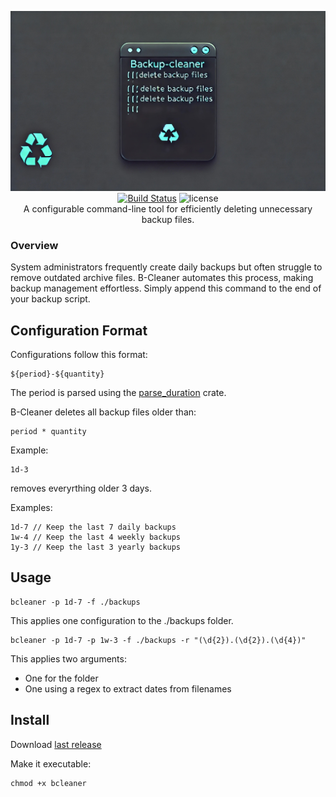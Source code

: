 <p align="center">
  <img src="cleaner-logo.jpeg" alt="bat - a cat clone with wings"><br>
  <a href="https://github.com/Enflow-io/backup-cleaner/actions?query=workflow%3ACICD"><img src="https://github.com/Enflow-io/backup-cleaner/actions/workflows/rust.yml/badge.svg" alt="Build Status"></a>
  <img src="https://img.shields.io/crates/l/bat.svg" alt="license"><br />
  A configurable command-line tool for efficiently deleting unnecessary backup files.
</p>


### Overview
System administrators frequently create daily backups but often struggle to remove outdated archive files. B-Cleaner automates this process, making backup management effortless. Simply append this command to the end of your backup script.

## Configuration Format
Configurations follow this format:
```
${period}-${quantity}
```

The period is parsed using the <a href="https://docs.rs/parse_duration/latest/parse_duration/">parse_duration</a> crate.

B-Cleaner deletes all backup files older than:
```
period * quantity
```


Example:
```
1d-3
```
removes everyrthing older 3 days.

Examples:
```
1d-7 // Keep the last 7 daily backups
1w-4 // Keep the last 4 weekly backups
1y-3 // Keep the last 3 yearly backups
```

## Usage
```
bcleaner -p 1d-7 -f ./backups
```
This applies one configuration to the ./backups folder.

```
bcleaner -p 1d-7 -p 1w-3 -f ./backups -r "(\d{2}).(\d{2}).(\d{4})"
```
This applies two arguments:
* One for the folder
* One using a regex to extract dates from filenames

## Install
Download <a href="https://github.com/Enflow-io/backup-cleaner/releases/tag/0.0.1">last release</a>

Make it executable:
```
chmod +x bcleaner
```